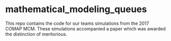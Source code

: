 # mathematical_modeling_queues
This repo contains the code for our teams simulations from the 2017 COMAP MCM. These simulations accompanied a paper which was awarded the distinction of meritorious.
